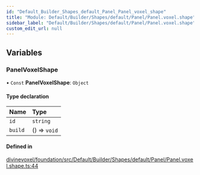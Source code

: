 ```yaml
---
id: "Default_Builder_Shapes_default_Panel_Panel_voxel_shape"
title: "Module: Default/Builder/Shapes/default/Panel/Panel.voxel.shape"
sidebar_label: "Default/Builder/Shapes/default/Panel/Panel.voxel.shape"
custom_edit_url: null
---
```


## Variables

### PanelVoxelShape

• `Const` **PanelVoxelShape**: `Object`

#### Type declaration

| Name | Type |
| :------ | :------ |
| `id` | `string` |
| `build` | () => `void` |

#### Defined in

[divinevoxel/foundation/src/Default/Builder/Shapes/default/Panel/Panel.voxel.shape.ts:44](https://github.com/lucasdamianjohnson/DivineVoxelEngine/blob/596fa7391478620ed460dfb4856ff0a763b91c49/divinevoxel/foundation/src/Default/Builder/Shapes/default/Panel/Panel.voxel.shape.ts#L44)
